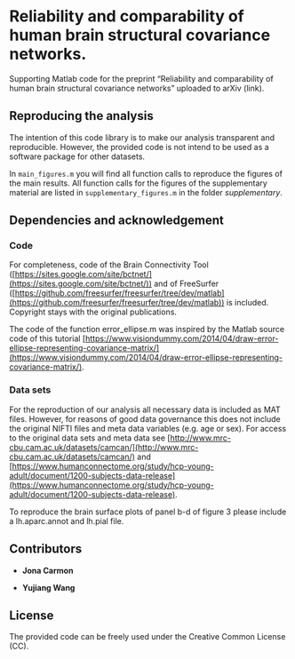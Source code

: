 # Reliability and comparability of human brain structural covariance networks.

Supporting Matlab code for the preprint “Reliability and comparability of human brain structural covariance networks” uploaded to arXiv (link).


## Reproducing the analysis

The intention of this code library is to make our analysis transparent and reproducible. However, the provided code is not intend to be used as a software package for other datasets.

In `main_figures.m` you will find all function calls to reproduce the figures of the main results. All function calls for the figures of the supplementary material are listed in `supplementary_figures.m` in the folder *supplementary*.


## Dependencies and acknowledgement

### Code

For completeness, code of the Brain Connectivity Tool ([https://sites.google.com/site/bctnet/](https://sites.google.com/site/bctnet/)) and of FreeSurfer ([https://github.com/freesurfer/freesurfer/tree/dev/matlab](https://github.com/freesurfer/freesurfer/tree/dev/matlab)) is included. Copyright stays with the original publications.

The code of the function error_ellipse.m was inspired by the Matlab source code of this tutorial [https://www.visiondummy.com/2014/04/draw-error-ellipse-representing-covariance-matrix/](https://www.visiondummy.com/2014/04/draw-error-ellipse-representing-covariance-matrix/).

### Data sets

For the reproduction of our analysis all necessary data is included as MAT files. However, for reasons of good data governance this does not include the original NIFTI files and meta data variables (e.g. age or sex). For access to the original data sets and meta data see [http://www.mrc-cbu.cam.ac.uk/datasets/camcan/](http://www.mrc-cbu.cam.ac.uk/datasets/camcan/) and [https://www.humanconnectome.org/study/hcp-young-adult/document/1200-subjects-data-release](https://www.humanconnectome.org/study/hcp-young-adult/document/1200-subjects-data-release).

To reproduce the brain surface plots of panel b-d of figure 3 please include a lh.aparc.annot and lh.pial file.


## Contributors

* **Jona Carmon**

* **Yujiang Wang**


## License

The provided code can be freely used under the Creative Common License (CC).